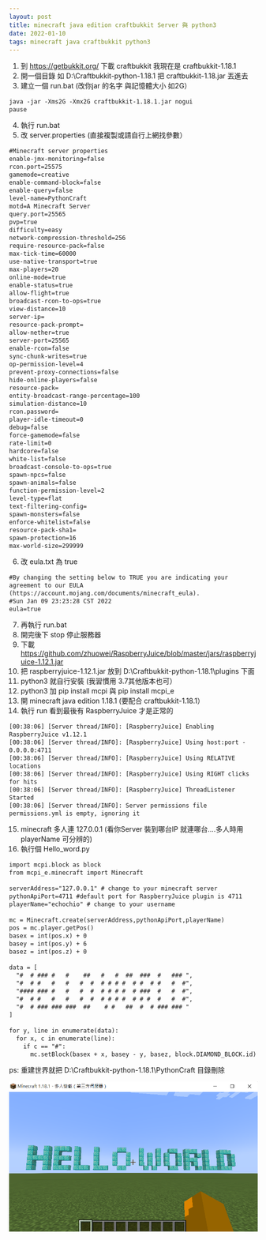 ```yaml
---
layout: post
title: minecraft java edition craftbukkit Server 與 python3 
date: 2022-01-10
tags: minecraft java craftbukkit python3
---
```


1. 到 https://getbukkit.org/ 下載 craftbukkit 我現在是 craftbukkit-1.18.1
2. 開一個目錄 如 D:\Craftbukkit-python-1.18.1  把 craftbukkit-1.18.jar 丟進去
3. 建立一個 run.bat (改你jar 的名字 與記憶體大小 如2G）
```
java -jar -Xms2G -Xmx2G craftbukkit-1.18.1.jar nogui
pause
```
4. 執行 run.bat
5. 改 server.properties (直接複製或請自行上網找參數）
```
#Minecraft server properties
enable-jmx-monitoring=false
rcon.port=25575
gamemode=creative
enable-command-block=false
enable-query=false
level-name=PythonCraft
motd=A Minecraft Server
query.port=25565
pvp=true
difficulty=easy
network-compression-threshold=256
require-resource-pack=false
max-tick-time=60000
use-native-transport=true
max-players=20
online-mode=true
enable-status=true
allow-flight=true
broadcast-rcon-to-ops=true
view-distance=10
server-ip=
resource-pack-prompt=
allow-nether=true
server-port=25565
enable-rcon=false
sync-chunk-writes=true
op-permission-level=4
prevent-proxy-connections=false
hide-online-players=false
resource-pack=
entity-broadcast-range-percentage=100
simulation-distance=10
rcon.password=
player-idle-timeout=0
debug=false
force-gamemode=false
rate-limit=0
hardcore=false
white-list=false
broadcast-console-to-ops=true
spawn-npcs=false
spawn-animals=false
function-permission-level=2
level-type=flat
text-filtering-config=
spawn-monsters=false
enforce-whitelist=false
resource-pack-sha1=
spawn-protection=16
max-world-size=299999
```

6. 改 eula.txt 為 true
```
#By changing the setting below to TRUE you are indicating your agreement to our EULA (https://account.mojang.com/documents/minecraft_eula).
#Sun Jan 09 23:23:28 CST 2022
eula=true
```

7. 再執行 run.bat
8. 開完後下 stop 停止服務器
9. 下載 https://github.com/zhuowei/RaspberryJuice/blob/master/jars/raspberryjuice-1.12.1.jar
10. 把 raspberryjuice-1.12.1.jar 放到 D:\Craftbukkit-python-1.18.1\plugins 下面
11. python3 就自行安裝 (我習慣用 3.7其他版本也可）
12. python3 加 pip install mcpi 與 pip install mcpi_e
13. 開 minecraft java edition 1.18.1 (要配合 craftbukkit-1.18.1）
14. 執行 run 看到最後有 RaspberryJuice 才是正常的
```
[00:38:06] [Server thread/INFO]: [RaspberryJuice] Enabling RaspberryJuice v1.12.1
[00:38:06] [Server thread/INFO]: [RaspberryJuice] Using host:port - 0.0.0.0:4711
[00:38:06] [Server thread/INFO]: [RaspberryJuice] Using RELATIVE locations
[00:38:06] [Server thread/INFO]: [RaspberryJuice] Using RIGHT clicks for hits
[00:38:06] [Server thread/INFO]: [RaspberryJuice] ThreadListener Started
[00:38:06] [Server thread/INFO]: Server permissions file permissions.yml is empty, ignoring it
```
 
15. minecraft 多人連 127.0.0.1 (看你Server 裝到哪台IP 就連哪台....多人時用playerName 可分辨的)
16. 執行個 Hello_word.py

```
import mcpi.block as block
from mcpi_e.minecraft import Minecraft

serverAddress="127.0.0.1" # change to your minecraft server
pythonApiPort=4711 #default port for RaspberryJuice plugin is 4711
playerName="echochio" # change to your username

mc = Minecraft.create(serverAddress,pythonApiPort,playerName)
pos = mc.player.getPos()
basex = int(pos.x) + 0
basey = int(pos.y) + 6
basez = int(pos.z) + 0

data = [
  "#  # ### #   #    ##   #   #  ##  ###  #   ### ",
  "#  # #   #   #   #  #  # # # #  # #  # #   #  #",
  "#### ### #   #   #  #  # # # #  # ###  #   #  #",
  "#  # #   #   #   #  #  # # # #  # # #  #   #  #",
  "#  # ### ### ###  ##    # #   ##  #  # ### ### "
]

for y, line in enumerate(data):
  for x, c in enumerate(line):
    if c == "#":
      mc.setBlock(basex + x, basey - y, basez, block.DIAMOND_BLOCK.id)
```

ps: 重建世界就把 D:\Craftbukkit-python-1.18.1\PythonCraft 目錄刪除

<img src="/images/posts/minecraft/a.png">
